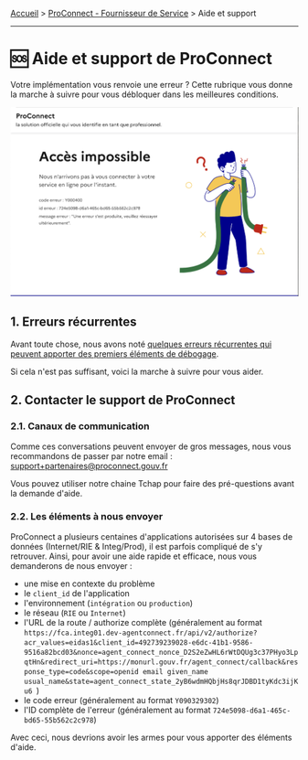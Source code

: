 [Accueil](../README.md) > [ProConnect - Fournisseur de Service](README.md) > Aide et support

---

# 🆘 Aide et support de ProConnect

Votre implémentation vous renvoie une erreur ? Cette rubrique vous donne la marche à suivre pour vous débloquer dans les meilleures conditions.

![](../assets/erreur.png)


## 1. Erreurs récurrentes

Avant toute chose, nous avons noté [quelques erreurs récurrentes qui peuvent apporter des premiers éléments de débogage](./troubleshooting-fs.md). 

Si cela n'est pas suffisant, voici la marche à suivre pour vous aider.

## 2. Contacter le support de ProConnect

### 2.1. Canaux de communication

Comme ces conversations peuvent envoyer de gros messages, nous vous recommandons de passer par notre email : support+partenaires@proconnect.gouv.fr

Vous pouvez utiliser notre chaine Tchap pour faire des pré-questions avant la demande d'aide.

### 2.2. Les éléments à nous envoyer

ProConnect a plusieurs centaines d'applications autorisées sur 4 bases de données (Internet/RIE & Integ/Prod), il est parfois compliqué de s'y retrouver. Ainsi, pour avoir une aide rapide et efficace, nous vous demanderons de nous envoyer :

- une mise en contexte du problème
- le `client_id` de l'application
- l'environnement (`intégration` ou `production`)
- le réseau (`RIE` ou `Internet`)
- l'URL de la route / authorize complète (généralement au format `https://fca.integ01.dev-agentconnect.fr/api/v2/authorize?acr_values=eidas1&client_id=492739239028-e6dc-41b1-9586-9516a82bcd03&nonce=agent_connect_nonce_D2S2eZwHL6rWtDQUg3c37PHyo3LpqtHn&redirect_uri=https://monurl.gouv.fr/agent_connect/callback&response_type=code&scope=openid email given_name usual_name&state=agent_connect_state_2yB6wdmHQbjHs8qrJDBD1tyKdc3ijKu6
`)
- le code erreur (généralement au format `Y090329302`)
- l'ID complète de l'erreur (généralement au format `724e5098-d6a1-465c-bd65-55b562c2c978`)

Avec ceci, nous devrions avoir les armes pour vous apporter des éléments d'aide.
